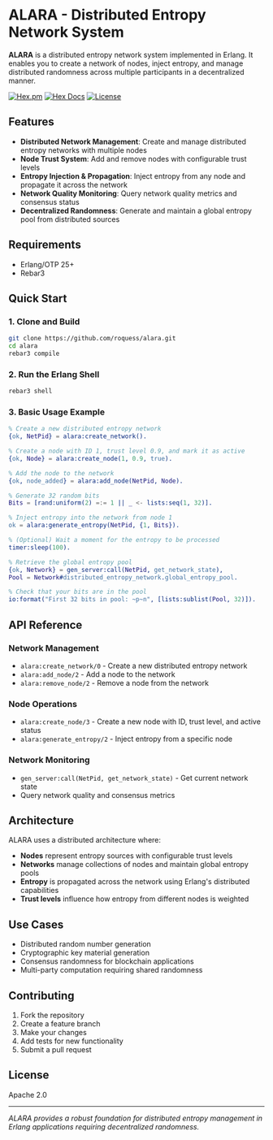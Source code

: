# ALARA - Distributed Entropy Network System

**ALARA** is a distributed entropy network system implemented in Erlang. It enables you to create a network of nodes, inject entropy, and manage distributed randomness across multiple participants in a decentralized manner.

[![Hex.pm](https://img.shields.io/hexpm/v/alara.svg)](https://hex.pm/packages/alara)
[![Hex Docs](https://img.shields.io/badge/hex-docs-blue.svg)](https://hexdocs.pm/alara)
[![License](https://img.shields.io/badge/license-Apache%202.0-blue.svg)](LICENSE)

## Features

- **Distributed Network Management**: Create and manage distributed entropy networks with multiple nodes
- **Node Trust System**: Add and remove nodes with configurable trust levels
- **Entropy Injection & Propagation**: Inject entropy from any node and propagate it across the network
- **Network Quality Monitoring**: Query network quality metrics and consensus status
- **Decentralized Randomness**: Generate and maintain a global entropy pool from distributed sources

## Requirements

- Erlang/OTP 25+ 
- Rebar3

## Quick Start

### 1. Clone and Build

```bash
git clone https://github.com/roquess/alara.git
cd alara
rebar3 compile
```

### 2. Run the Erlang Shell

```bash
rebar3 shell
```

### 3. Basic Usage Example

```erlang
% Create a new distributed entropy network
{ok, NetPid} = alara:create_network().

% Create a node with ID 1, trust level 0.9, and mark it as active
{ok, Node} = alara:create_node(1, 0.9, true).

% Add the node to the network
{ok, node_added} = alara:add_node(NetPid, Node).

% Generate 32 random bits
Bits = [rand:uniform(2) =:= 1 || _ <- lists:seq(1, 32)].

% Inject entropy into the network from node 1
ok = alara:generate_entropy(NetPid, {1, Bits}).

% (Optional) Wait a moment for the entropy to be processed
timer:sleep(100).

% Retrieve the global entropy pool
{ok, Network} = gen_server:call(NetPid, get_network_state),
Pool = Network#distributed_entropy_network.global_entropy_pool.

% Check that your bits are in the pool
io:format("First 32 bits in pool: ~p~n", [lists:sublist(Pool, 32)]).
```

## API Reference

### Network Management

- `alara:create_network/0` - Create a new distributed entropy network
- `alara:add_node/2` - Add a node to the network
- `alara:remove_node/2` - Remove a node from the network

### Node Operations

- `alara:create_node/3` - Create a new node with ID, trust level, and active status
- `alara:generate_entropy/2` - Inject entropy from a specific node

### Network Monitoring

- `gen_server:call(NetPid, get_network_state)` - Get current network state
- Query network quality and consensus metrics

## Architecture

ALARA uses a distributed architecture where:

- **Nodes** represent entropy sources with configurable trust levels
- **Networks** manage collections of nodes and maintain global entropy pools
- **Entropy** is propagated across the network using Erlang's distributed capabilities
- **Trust levels** influence how entropy from different nodes is weighted

## Use Cases

- Distributed random number generation
- Cryptographic key material generation
- Consensus randomness for blockchain applications
- Multi-party computation requiring shared randomness

## Contributing

1. Fork the repository
2. Create a feature branch
3. Make your changes
4. Add tests for new functionality
5. Submit a pull request

## License

Apache 2.0

---

*ALARA provides a robust foundation for distributed entropy management in Erlang applications requiring decentralized randomness.*
